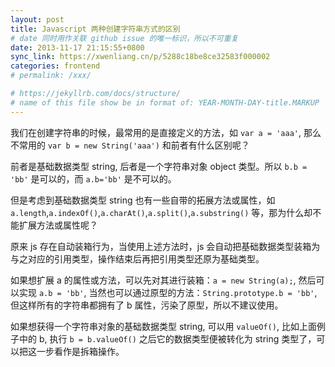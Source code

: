 ```yaml
---
layout: post
title: Javascript 两种创建字符串方式的区别
# date 同时用作关联 github issue 的唯一标识，所以不可重复
date: 2013-11-17 21:15:55+0800
sync_link: https://xwenliang.cn/p/5288c18be8ce32583f000002
categories: frontend
# permalink: /xxx/

# https://jekyllrb.com/docs/structure/
# name of this file show be in format of: YEAR-MONTH-DAY-title.MARKUP
---
```



我们在创建字符串的时候，最常用的是直接定义的方法，如 `var a = 'aaa'`, 那么不常用的 `var b = new String('aaa')` 和前者有什么区别呢？  

前者是基础数据类型 string, 后者是一个字符串对象 object 类型。所以 `b.b = 'bb'` 是可以的，而 `a.b='bb'` 是不可以的。  

但是考虑到基础数据类型 string 也有一些自带的拓展方法或属性，如 `a.length`,`a.indexOf()`,`a.charAt()`,`a.split()`,`a.substring()` 等，那为什么却不能扩展方法或属性呢？  

原来 js 存在自动装箱行为，当使用上述方法时，js 会自动把基础数据类型装箱为与之对应的引用类型，操作结束后再把引用类型还原为基础类型。  

如果想扩展 a 的属性或方法，可以先对其进行装箱：`a = new String(a);`, 然后可以实现 `a.b = 'bb'`, 当然也可以通过原型的方法：`String.prototype.b = 'bb'`, 但这样所有的字符串都拥有了 b 属性，污染了原型，所以不建议使用。  

如果想获得一个字符串对象的基础数据类型 string, 可以用 `valueOf()`, 比如上面例子中的 b, 执行 `b = b.valueOf()` 之后它的数据类型便被转化为 string 类型了，可以把这一步看作是拆箱操作。  

